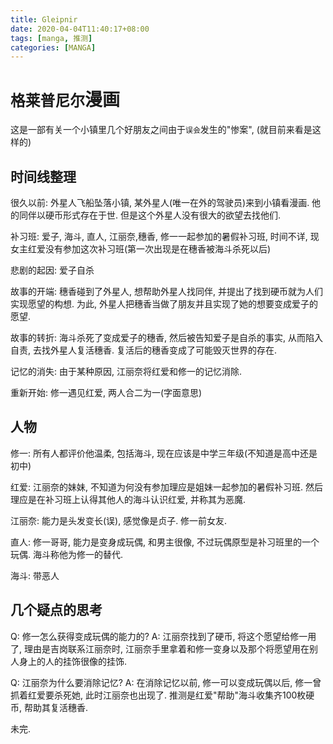 ```yaml
---
title: Gleipnir
date: 2020-04-04T11:40:17+08:00
tags: [manga, 推测]
categories: [MANGA]
---
```


# `格莱普尼尔`漫画

这是一部有关一个小镇里几个好朋友之间由于`误会`发生的"惨案", (就目前来看是这样的)

<!--more-->

## 时间线整理

很久以前: 外星人飞船坠落小镇, 某外星人(唯一在外的驾驶员)来到小镇看漫画. 他的同伴以硬币形式存在于世. 但是这个外星人没有很大的欲望去找他们.

补习班: 爱子, 海斗, 直人, 江丽奈,穗香, 修一一起参加的暑假补习班, 时间不详, 现女主红爱没有参加这次补习班(第一次出现是在穗香被海斗杀死以后)

悲剧的起因: 爱子自杀

故事的开端: 穗香碰到了外星人, 想帮助外星人找同伴, 并提出了找到硬币就为人们实现愿望的构想. 为此, 外星人把穗香当做了朋友并且实现了她的想要变成爱子的愿望.

故事的转折: 海斗杀死了变成爱子的穗香, 然后被告知爱子是自杀的事实, 从而陷入自责, 去找外星人复活穗香. 复活后的穗香变成了可能毁灭世界的存在.

记忆的消失: 由于某种原因, 江丽奈将红爱和修一的记忆消除.

重新开始: 修一遇见红爱, 两人合二为一(字面意思)

## 人物

修一: 所有人都评价他温柔, 包括海斗, 现在应该是中学三年级(不知道是高中还是初中)

红爱: 江丽奈的妹妹, 不知道为何没有参加理应是姐妹一起参加的暑假补习班. 然后理应是在补习班上认得其他人的海斗认识红爱, 并称其为恶魔.

江丽奈: 能力是头发变长(误), 感觉像是贞子. 修一前女友.

直人: 修一哥哥, 能力是变身成玩偶, 和男主很像, 不过玩偶原型是补习班里的一个玩偶. 海斗称他为修一的替代.

海斗: 带恶人

## 几个疑点的思考

Q: 修一怎么获得变成玩偶的能力的?
A: 江丽奈找到了硬币, 将这个愿望给修一用了, 理由是吉岗联系江丽奈时, 江丽奈手里拿着和修一变身以及那个将愿望用在别人身上的人的挂饰很像的挂饰.

Q: 江丽奈为什么要消除记忆?
A: 在消除记忆以前, 修一可以变成玩偶以后, 修一曾抓着红爱要杀死她, 此时江丽奈也出现了. 推测是红爱"帮助"海斗收集齐100枚硬币, 帮助其复活穗香.

未完.